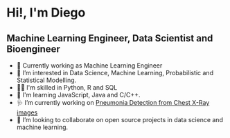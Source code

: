 # Hi!, I'm Diego
## Machine Learning Engineer, Data Scientist and Bioengineer

- 🤖 Currently working as Machine Learning Engineer
- 👀 I’m interested in Data Science, Machine Learning, Probabilistic and Statistical Modelling.
- 👨‍💻 I'm skilled in Python, R and SQL
- 🌱 I'm learning JavaScript, Java and C/C++.
- 🩺 I’m currently working on [Pneumonia Detection from Chest X-Ray images](https://github.com/dialvedu/PneumoniaDetection)
- 🤝 I’m looking to collaborate on open source projects in data science and machine learning.
